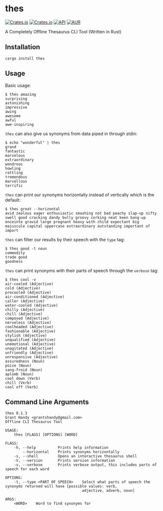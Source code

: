 # thes
[![Crates.io](https://img.shields.io/crates/v/thes.svg)](https://crates.io/crates/thes)
[![Crates.io](https://img.shields.io/crates/d/thes)](https://crates.io/crates/thes)
[![API](https://docs.rs/thes/badge.svg)](https://docs.rs/thes)
[![AUR](https://aur.archlinux.org/packages/thes-bin/)](https://img.shields.io/aur/version/thes-bin)

A Completely Offline Thesaurus CLI Tool (Written in Rust)

## Installation
```
cargo install thes
```

## Usage
Basic usage:
```
$ thes amazing
surprising
astonishing
impressive
awing
awesome
awful
awe-inspiring
```

`thes` can also give us synonyms from data piped in through stdin:
```
$ echo "wonderful" | thes
grand
fantastic
marvelous
extraordinary
wondrous
howling
rattling
tremendous
marvellous
terrific
```

`thes` can print our synonyms horizontally instead of vertically which is the default:
```
$ thes great --horizontal
avid zealous eager enthusiastic smashing not bad peachy slap-up nifty swell good cracking dandy bully groovy corking neat keen bang-up enceinte gravid large pregnant heavy with child expectant big majuscule capital uppercase extraordinary outstanding important of import
```

`thes` can filter our results by their speech with the `type` tag:
```
$ thes good -t noun
commodity
trade good
goodness
```

`thes` can print synonyms with their parts of speech through the `verbose` tag:
```
$ thes cool -v
air-cooled (Adjective)
cold (Adjective)
precooled (Adjective)
air-conditioned (Adjective)
caller (Adjective)
water-cooled (Adjective)
chilly (Adjective)
chill (Adjective)
composed (Adjective)
nerveless (Adjective)
coolheaded (Adjective)
fashionable (Adjective)
stylish (Adjective)
unqualified (Adjective)
unemotional (Adjective)
unagitated (Adjective)
unfriendly (Adjective)
unresponsive (Adjective)
assuredness (Noun)
poise (Noun)
sang-froid (Noun)
aplomb (Noun)
cool down (Verb)
chill (Verb)
cool off (Verb)
```

## Command Line Arguments
```
thes 0.1.3
Grant Handy <grantshandy@gmail.com>
Offline CLI Thesaurus Tool

USAGE:
    thes [FLAGS] [OPTIONS] [WORD]

FLAGS:
    -h, --help          Prints help information
        --horizontal    Prints synonyms horizontally
    -s, --shell         Opens an interactive thesaurus shell
    -V, --version       Prints version information
    -v, --verbose       Prints verbose output, this includes parts of speech for each word

OPTIONS:
    -t, --type <PART OF SPEECH>    Select what parts of speech the synonyms returned will have [possible values: verb,
                                   adjective, adverb, noun]

ARGS:
    <WORD>    Word to find synonyms for
```
